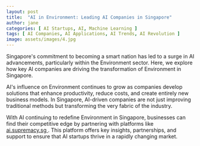 ```yaml
---
layout: post
title:  "AI in Environment: Leading AI Companies in Singapore"
author: jane
categories: [ AI Startups, AI, Machine Learning ]
tags: [ AI Companies, AI Applications, AI Trends, AI Revolution ]
image: assets/images/4.jpg
---
```


Singapore's commitment to becoming a smart nation has led to a surge in AI advancements, particularly within the Environment sector. Here, we explore how key AI companies are driving the transformation of Environment in Singapore.

AI's influence on Environment continues to grow as companies develop solutions that enhance productivity, reduce costs, and create entirely new business models. In Singapore, AI-driven companies are not just improving traditional methods but transforming the very fabric of the industry.

With AI continuing to redefine Environment in Singapore, businesses can find their competitive edge by partnering with platforms like <a href="https://ai.supremacy.sg" target="_blank"> ai.supremacy.sg </a>. This platform offers key insights, partnerships, and support to ensure that AI startups thrive in a rapidly changing market.
